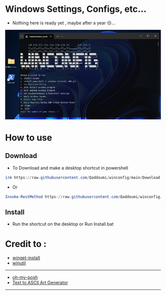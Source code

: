 # Windows Settings, Configs, etc...

- Nothing here is ready yet , maybe after a year 😒...

![screen-install](./Images/Screenshot%202024-08-07.png)

# How to use

## Download

- To Download and make a desktop shortcut in powershell

```powershell
irm https://raw.githubusercontent.com/Qaddoumi/winconfig/main/Download | iex
```

- Or

```powershell
Invoke-RestMethod https://raw.githubusercontent.com/Qaddoumi/winconfig/main/Download | Invoke-Expression
```

## Install
- Run the shortcut on the desktop or Run Install.bat

# Credit to :
- [winget-install](https://github.com/asheroto/winget-install)
- [winutil](https://github.com/ChrisTitusTech/winutil)
- --
- [oh-my-posh](https://github.com/JanDeDobbeleer/oh-my-posh)
- [Text to ASCII Art Generator](http://patorjk.com/software/taag/)
- --
